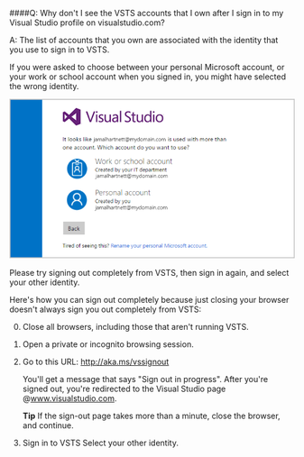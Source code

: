 ####Q:	Why don't I see the VSTS accounts that I own after I sign in to my Visual Studio profile on visualstudio.com?

A:	The list of accounts that you own are 
associated with the identity that you use 
to sign in to VSTS. 

If you were asked to choose between your personal Microsoft account, 
or your work or school account when you signed in, 
you might have selected the wrong identity. 

<img src="_img/sign-in-picker.png" alt="Choose work or school account, or personal Microsoft account" style="border: 1px solid #CCCCCC">

Please try signing out completely from VSTS, 
then sign in again, and select your other identity.

Here's how you can sign out completely because 
just closing your browser doesn't always sign you 
out completely from VSTS:

0.	Close all browsers, including those that aren't running VSTS.

0.	Open a private or incognito browsing session. 

0.	Go to this URL: http://aka.ms/vssignout

	You'll get a message that says "Sign out in progress". 
	After you're signed out, you're redirected to the 
	Visual Studio page @www.visualstudio.com. 

	**Tip** If the sign-out page takes more than a minute, 
	close the browser, and continue.

0.	Sign in to VSTS 
Select your other identity.
